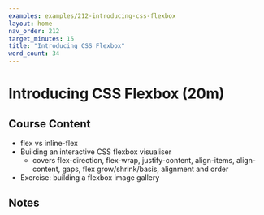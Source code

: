 ```yaml
---
examples: examples/212-introducing-css-flexbox
layout: home
nav_order: 212
target_minutes: 15
title: "Introducing CSS Flexbox"
word_count: 34
---
```

# Introducing CSS Flexbox (20m)

## Course Content

- flex vs inline-flex
- Building an interactive CSS flexbox visualiser
  - covers flex-direction, flex-wrap, justify-content, align-items, align-content, gaps, flex grow/shrink/basis, alignment and order
- Exercise: building a flexbox image gallery

## Notes













